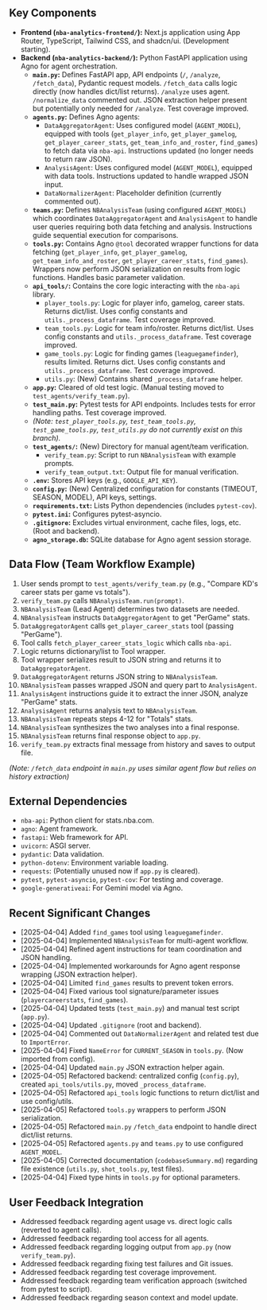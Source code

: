 ## Key Components

*   **Frontend (`nba-analytics-frontend/`):** Next.js application using App Router, TypeScript, Tailwind CSS, and shadcn/ui. (Development starting).
*   **Backend (`nba-analytics-backend/`):** Python FastAPI application using Agno for agent orchestration.
    *   **`main.py`:** Defines FastAPI app, API endpoints (`/`, `/analyze`, `/fetch_data`), Pydantic request models. `/fetch_data` calls logic directly (now handles dict/list returns). `/analyze` uses agent. `/normalize_data` commented out. JSON extraction helper present but potentially only needed for `/analyze`. Test coverage improved.
    *   **`agents.py`:** Defines Agno agents:
        *   `DataAggregatorAgent`: Uses configured model (`AGENT_MODEL`), equipped with tools (`get_player_info`, `get_player_gamelog`, `get_player_career_stats`, `get_team_info_and_roster`, `find_games`) to fetch data via `nba-api`. Instructions updated (no longer needs to return raw JSON).
        *   `AnalysisAgent`: Uses configured model (`AGENT_MODEL`), equipped with data tools. Instructions updated to handle wrapped JSON input.
        *   `DataNormalizerAgent`: Placeholder definition (currently commented out).
    *   **`teams.py`:** Defines `NBAnalysisTeam` (using configured `AGENT_MODEL`) which coordinates `DataAggregatorAgent` and `AnalysisAgent` to handle user queries requiring both data fetching and analysis. Instructions guide sequential execution for comparisons.
    *   **`tools.py`:** Contains Agno `@tool` decorated wrapper functions for data fetching (`get_player_info`, `get_player_gamelog`, `get_team_info_and_roster`, `get_player_career_stats`, `find_games`). Wrappers now perform JSON serialization on results from logic functions. Handles basic parameter validation.
    *   **`api_tools/`:** Contains the core logic interacting with the `nba-api` library.
        *   `player_tools.py`: Logic for player info, gamelog, career stats. Returns dict/list. Uses config constants and `utils._process_dataframe`. Test coverage improved.
        *   `team_tools.py`: Logic for team info/roster. Returns dict/list. Uses config constants and `utils._process_dataframe`. Test coverage improved.
        *   `game_tools.py`: Logic for finding games (`leaguegamefinder`), results limited. Returns dict. Uses config constants and `utils._process_dataframe`. Test coverage improved.
        *   `utils.py`: (New) Contains shared `_process_dataframe` helper.
    *   **`app.py`:** Cleared of old test logic. (Manual testing moved to `test_agents/verify_team.py`).
    *   **`test_main.py`:** Pytest tests for API endpoints. Includes tests for error handling paths. Test coverage improved.
    *   *(Note: `test_player_tools.py`, `test_team_tools.py`, `test_game_tools.py`, `test_utils.py` do not currently exist on this branch).*
    *   **`test_agents/`:** (New) Directory for manual agent/team verification.
        *   `verify_team.py`: Script to run `NBAnalysisTeam` with example prompts.
        *   `verify_team_output.txt`: Output file for manual verification.
    *   **`.env`:** Stores API keys (e.g., `GOOGLE_API_KEY`).
    *   **`config.py`:** (New) Centralized configuration for constants (TIMEOUT, SEASON, MODEL), API keys, settings.
    *   **`requirements.txt`:** Lists Python dependencies (includes `pytest-cov`).
    *   **`pytest.ini`:** Configures pytest-asyncio.
    *   **`.gitignore`:** Excludes virtual environment, cache files, logs, etc. (Root and backend).
    *   **`agno_storage.db`:** SQLite database for Agno agent session storage.

## Data Flow (Team Workflow Example)

1.  User sends prompt to `test_agents/verify_team.py` (e.g., "Compare KD's career stats per game vs totals").
2.  `verify_team.py` calls `NBAnalysisTeam.run(prompt)`.
3.  `NBAnalysisTeam` (Lead Agent) determines two datasets are needed.
4.  `NBAnalysisTeam` instructs `DataAggregatorAgent` to get "PerGame" stats.
5.  `DataAggregatorAgent` calls `get_player_career_stats` tool (passing "PerGame").
6.  Tool calls `fetch_player_career_stats_logic` which calls `nba-api`.
7.  Logic returns dictionary/list to Tool wrapper.
8.  Tool wrapper serializes result to JSON string and returns it to `DataAggregatorAgent`.
9.  `DataAggregatorAgent` returns JSON string to `NBAnalysisTeam`.
10. `NBAnalysisTeam` passes wrapped JSON and query part to `AnalysisAgent`.
11. `AnalysisAgent` instructions guide it to extract the inner JSON, analyze "PerGame" stats.
12. `AnalysisAgent` returns analysis text to `NBAnalysisTeam`.
13. `NBAnalysisTeam` repeats steps 4-12 for "Totals" stats.
14. `NBAnalysisTeam` synthesizes the two analyses into a final response.
15. `NBAnalysisTeam` returns final response object to `app.py`.
16. `verify_team.py` extracts final message from history and saves to output file.

*(Note: `/fetch_data` endpoint in `main.py` uses similar agent flow but relies on history extraction)*

## External Dependencies

*   `nba-api`: Python client for stats.nba.com.
*   `agno`: Agent framework.
*   `fastapi`: Web framework for API.
*   `uvicorn`: ASGI server.
*   `pydantic`: Data validation.
*   `python-dotenv`: Environment variable loading.
*   `requests`: (Potentially unused now if `app.py` is cleared).
*   `pytest`, `pytest-asyncio`, `pytest-cov`: For testing and coverage.
*   `google-generativeai`: For Gemini model via Agno.

## Recent Significant Changes

*   [2025-04-04] Added `find_games` tool using `leaguegamefinder`.
*   [2025-04-04] Implemented `NBAnalysisTeam` for multi-agent workflow.
*   [2025-04-04] Refined agent instructions for team coordination and JSON handling.
*   [2025-04-04] Implemented workarounds for Agno agent response wrapping (JSON extraction helper).
*   [2025-04-04] Limited `find_games` results to prevent token errors.
*   [2025-04-04] Fixed various tool signature/parameter issues (`playercareerstats`, `find_games`).
*   [2025-04-04] Updated tests (`test_main.py`) and manual test script (`app.py`).
*   [2025-04-04] Updated `.gitignore` (root and backend).
*   [2025-04-04] Commented out `DataNormalizerAgent` and related test due to `ImportError`.
*   [2025-04-04] Fixed `NameError` for `CURRENT_SEASON` in `tools.py`. (Now imported from config).
*   [2025-04-04] Updated `main.py` JSON extraction helper again.
*   [2025-04-05] Refactored backend: centralized config (`config.py`), created `api_tools/utils.py`, moved `_process_dataframe`.
*   [2025-04-05] Refactored `api_tools` logic functions to return dict/list and use config/utils.
*   [2025-04-05] Refactored `tools.py` wrappers to perform JSON serialization.
*   [2025-04-05] Refactored `main.py` `/fetch_data` endpoint to handle direct dict/list returns.
*   [2025-04-05] Refactored `agents.py` and `teams.py` to use configured `AGENT_MODEL`.
*   [2025-04-05] Corrected documentation (`codebaseSummary.md`) regarding file existence (`utils.py`, `shot_tools.py`, test files).
*   [2025-04-04] Fixed type hints in `tools.py` for optional parameters.

## User Feedback Integration

*   Addressed feedback regarding agent usage vs. direct logic calls (reverted to agent calls).
*   Addressed feedback regarding tool access for all agents.
*   Addressed feedback regarding logging output from `app.py` (now `verify_team.py`).
*   Addressed feedback regarding fixing test failures and Git issues.
*   Addressed feedback regarding test coverage improvement.
*   Addressed feedback regarding team verification approach (switched from pytest to script).
*   Addressed feedback regarding season context and model update.